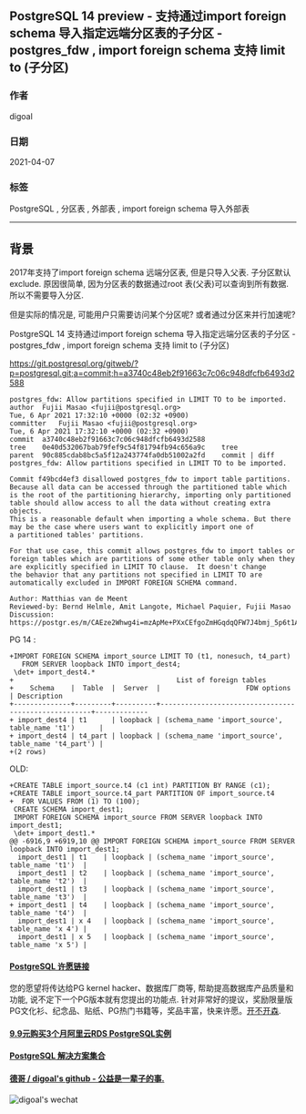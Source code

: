 ## PostgreSQL 14 preview - 支持通过import foreign schema 导入指定远端分区表的子分区 - postgres_fdw , import foreign schema 支持 limit to (子分区)   
      
### 作者      
digoal      
      
### 日期      
2021-04-07       
      
### 标签      
PostgreSQL , 分区表 , 外部表 , import foreign schema 导入外部表           
      
----      
      
## 背景      
2017年支持了import foreign schema 远端分区表, 但是只导入父表. 子分区默认exclude. 原因很简单, 因为分区表的数据通过root 表(父表)可以查询到所有数据. 所以不需要导入分区.   
  
但是实际的情况是, 可能用户只需要访问某个分区呢? 或者通过分区来并行加速呢?    
  
PostgreSQL 14 支持通过import foreign schema 导入指定远端分区表的子分区 - postgres_fdw , import foreign schema 支持 limit to (子分区)   
    
https://git.postgresql.org/gitweb/?p=postgresql.git;a=commit;h=a3740c48eb2f91663c7c06c948dfcfb6493d2588  
  
```  
postgres_fdw: Allow partitions specified in LIMIT TO to be imported.  
author	Fujii Masao <fujii@postgresql.org>	  
Tue, 6 Apr 2021 17:32:10 +0000 (02:32 +0900)  
committer	Fujii Masao <fujii@postgresql.org>	  
Tue, 6 Apr 2021 17:32:10 +0000 (02:32 +0900)  
commit	a3740c48eb2f91663c7c06c948dfcfb6493d2588  
tree	0e40d532067bab79fef9c54f81794fb94c656a9c	tree  
parent	90c885cdab8bc5a5f12a243774fa0db51002a2fd	commit | diff  
postgres_fdw: Allow partitions specified in LIMIT TO to be imported.  
  
Commit f49bcd4ef3 disallowed postgres_fdw to import table partitions.  
Because all data can be accessed through the partitioned table which  
is the root of the partitioning hierarchy, importing only partitioned  
table should allow access to all the data without creating extra objects.  
This is a reasonable default when importing a whole schema. But there  
may be the case where users want to explicitly import one of  
a partitioned tables' partitions.  
  
For that use case, this commit allows postgres_fdw to import tables or  
foreign tables which are partitions of some other table only when they  
are explicitly specified in LIMIT TO clause.  It doesn't change  
the behavior that any partitions not specified in LIMIT TO are  
automatically excluded in IMPORT FOREIGN SCHEMA command.  
  
Author: Matthias van de Meent  
Reviewed-by: Bernd Helmle, Amit Langote, Michael Paquier, Fujii Masao  
Discussion: https://postgr.es/m/CAEze2Whwg4i=mzApMe+PXxCEfgoZmHGqdqQFW7J4bmj_5p6t1A@mail.gmail.com  
```  
  
PG 14 :   
```
+IMPORT FOREIGN SCHEMA import_source LIMIT TO (t1, nonesuch, t4_part)
   FROM SERVER loopback INTO import_dest4;
 \det+ import_dest4.*
+                                        List of foreign tables
+    Schema    |  Table  |  Server  |                     FDW options                     | Description 
+--------------+---------+----------+-----------------------------------------------------+-------------
+ import_dest4 | t1      | loopback | (schema_name 'import_source', table_name 't1')      | 
+ import_dest4 | t4_part | loopback | (schema_name 'import_source', table_name 't4_part') | 
+(2 rows)
```
  
OLD:  
```
+CREATE TABLE import_source.t4 (c1 int) PARTITION BY RANGE (c1);
+CREATE TABLE import_source.t4_part PARTITION OF import_source.t4
+  FOR VALUES FROM (1) TO (100);
 CREATE SCHEMA import_dest1;
 IMPORT FOREIGN SCHEMA import_source FROM SERVER loopback INTO import_dest1;
 \det+ import_dest1.*
@@ -6916,9 +6919,10 @@ IMPORT FOREIGN SCHEMA import_source FROM SERVER loopback INTO import_dest1;
  import_dest1 | t1    | loopback | (schema_name 'import_source', table_name 't1')  | 
  import_dest1 | t2    | loopback | (schema_name 'import_source', table_name 't2')  | 
  import_dest1 | t3    | loopback | (schema_name 'import_source', table_name 't3')  | 
+ import_dest1 | t4    | loopback | (schema_name 'import_source', table_name 't4')  | 
  import_dest1 | x 4   | loopback | (schema_name 'import_source', table_name 'x 4') | 
  import_dest1 | x 5   | loopback | (schema_name 'import_source', table_name 'x 5') | 
``` 
  
    
  
#### [PostgreSQL 许愿链接](https://github.com/digoal/blog/issues/76 "269ac3d1c492e938c0191101c7238216")
您的愿望将传达给PG kernel hacker、数据库厂商等, 帮助提高数据库产品质量和功能, 说不定下一个PG版本就有您提出的功能点. 针对非常好的提议，奖励限量版PG文化衫、纪念品、贴纸、PG热门书籍等，奖品丰富，快来许愿。[开不开森](https://github.com/digoal/blog/issues/76 "269ac3d1c492e938c0191101c7238216").  
  
  
#### [9.9元购买3个月阿里云RDS PostgreSQL实例](https://www.aliyun.com/database/postgresqlactivity "57258f76c37864c6e6d23383d05714ea")
  
  
#### [PostgreSQL 解决方案集合](https://yq.aliyun.com/topic/118 "40cff096e9ed7122c512b35d8561d9c8")
  
  
#### [德哥 / digoal's github - 公益是一辈子的事.](https://github.com/digoal/blog/blob/master/README.md "22709685feb7cab07d30f30387f0a9ae")
  
  
![digoal's wechat](../pic/digoal_weixin.jpg "f7ad92eeba24523fd47a6e1a0e691b59")
  
